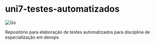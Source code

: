 # uni7-testes-automatizados
![Go](https://github.com/allanfvc/uni7-testes-automatizados/workflows/Go/badge.svg)

Repositório para elaboração de testes automatizados para disciplina de especialização em devops
